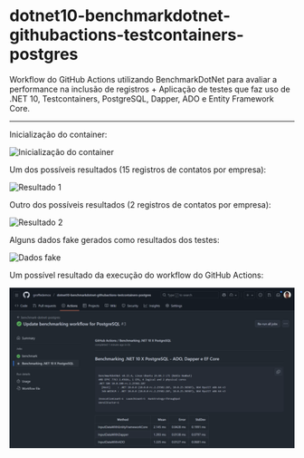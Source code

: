 # dotnet10-benchmarkdotnet-githubactions-testcontainers-postgres
Workflow do GitHub Actions utilizando BenchmarkDotNet para avaliar a performance na inclusão de registros + Aplicação de testes que faz uso de .NET 10, Testcontainers, PostgreSQL, Dapper, ADO e Entity Framework Core.

---

Inicialização do container:

![Inicialização do container](img/testcontainers-01.png)

Um dos possíveis resultados (15 registros de contatos por empresa):

![Resultado 1](img/testcontainers-02.png)

Outro dos possíveis resultados (2 registros de contatos por empresa):

![Resultado 2](img/testcontainers-03.png)

Alguns dados fake gerados como resultados dos testes:

![Dados fake](img/testcontainers-04.png)

Um possível resultado da execução do workflow do GitHub Actions:

![Workflow do GitHub Actions](img/testcontainers-05.png)